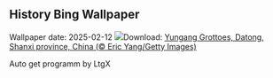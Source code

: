 ## History Bing Wallpaper
Wallpaper date: 2025-02-12
![](https://www.bing.com/th?id=OHR.YungangGrottoes_EN-CA9325528271_UHD.jpg&w=1000)Download: [Yungang Grottoes, Datong, Shanxi province, China (© Eric Yang/Getty Images)](https://www.bing.com/th?id=OHR.YungangGrottoes_EN-CA9325528271_UHD.jpg)

Auto get programm by LtgX
